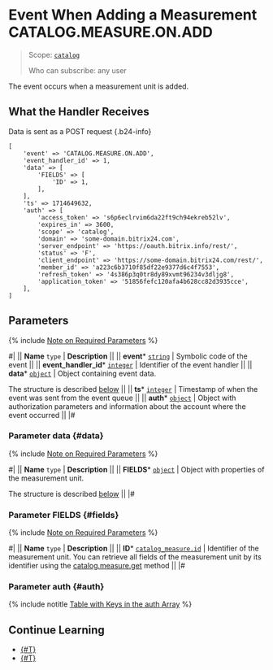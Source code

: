 # Event When Adding a Measurement CATALOG.MEASURE.ON.ADD

> Scope: [`catalog`](../../scopes/permissions.md)
>
> Who can subscribe: any user

The event occurs when a measurement unit is added.

## What the Handler Receives

Data is sent as a POST request {.b24-info}

```
[
    'event' => 'CATALOG.MEASURE.ON.ADD',    
    'event_handler_id' => 1,
    'data' => [
        'FIELDS' => [
            'ID' => 1,
        ],
    ],
    'ts' => 1714649632,
    'auth' => [
        'access_token' => 's6p6eclrvim6da22ft9ch94ekreb52lv',
        'expires_in' => 3600,
        'scope' => 'catalog',
        'domain' => 'some-domain.bitrix24.com',
        'server_endpoint' => 'https://oauth.bitrix.info/rest/',
        'status' => 'F',
        'client_endpoint' => 'https://some-domain.bitrix24.com/rest/',
        'member_id' => 'a223c6b3710f85df22e9377d6c4f7553',
        'refresh_token' => '4s386p3q0tr8dy89xvmt96234v3dljg8',
        'application_token' => '51856fefc120afa4b628cc82d3935cce',
    ],
]
```

## Parameters

{% include [Note on Required Parameters](../../../_includes/required.md) %}

#|
|| **Name**
`type` | **Description** ||
|| **event***
[`string`](../../data-types.md) | Symbolic code of the event ||
|| **event_handler_id***
[`integer`](../../data-types.md) | Identifier of the event handler ||
|| **data***
[`object`](../../data-types.md) | Object containing event data.

The structure is described [below](#data) ||
|| **ts***
[`integer`](../../data-types.md) | Timestamp of when the event was sent from the event queue ||
|| **auth***
[`object`](../../data-types.md) | Object with authorization parameters and information about the account where the event occurred ||
|#

### Parameter data {#data}

{% include [Note on Required Parameters](../../../_includes/required.md) %}

#|
|| **Name**
`type` | **Description** ||
|| **FIELDS***
[`object`](../../data-types.md) | Object with properties of the measurement unit.

The structure is described [below](#fields) ||
|#

### Parameter FIELDS {#fields}

{% include [Note on Required Parameters](../../../_includes/required.md) %}

#|
|| **Name**
`type` | **Description** ||
|| **ID***
[`catalog_measure.id`](../data-types.md#catalog_measure) | Identifier of the measurement unit. You can retrieve all fields of the measurement unit by its identifier using the [catalog.measure.get](../measure/catalog-measure-get.md) method ||
|#

### Parameter auth {#auth}

{% include notitle [Table with Keys in the auth Array](../../../_includes/auth-params-in-events.md) %}

## Continue Learning

- [{#T}](./catalog-measure-on-update.md)
- [{#T}](./catalog-measure-on-delete.md)